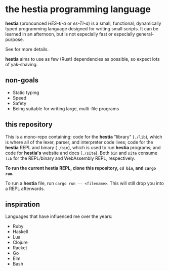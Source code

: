 # the hestia programming language

**hestia** (pronounced *HES-ti-a* or *es-TI-a*) is a small, functional, dynamically
typed programming language designed for writing small scripts. It can be learned
in an afternoon, but is not especially fast or especially general-purpose.

See <site> for more details.

**hestia** aims to use as few (Rust) dependencies as possible, so expect lots of
yak-shaving.

## non-goals

* Static typing
* Speed
* Safety
* Being suitable for writing large, multi-file programs

## this repository

This is a mono-repo containing: code for the **hestia** "library" (`./lib`), which is
where all of the lexer, parser, and interpreter code lives; code for the **hestia**
REPL and binary (`./bin`), which is used to run **hestia** programs; and code for
**hestia's** website and docs (`./site`). Both `bin` and `site` consume `lib` for
the REPL/binary and WebAssembly REPL, respectively.

**To run the current hestia REPL, clone this repository, `cd bin`, and `cargo
run`.**

To run a **hestia** file, run `cargo run -- <filename>`. This will still drop you
into a REPL afterwards.

## inspiration

Languages that have influenced me over the years:

* Ruby
* Haskell
* Lua
* Clojure
* Racket
* Go
* Elm
* Bash
